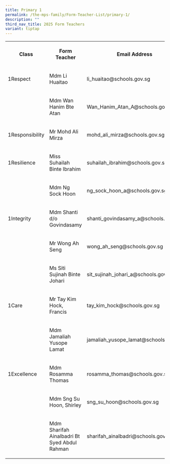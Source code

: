 ```yaml
---
title: Primary 1
permalink: /the-mps-family/Form-Teacher-List/primary-1/
description: ""
third_nav_title: 2025 Form Teachers
variant: tiptap
---
```

<table style="minWidth: 75px">
<colgroup>
<col>
<col>
<col>
</colgroup>
<tbody>
<tr>
<th rowspan="1" colspan="1">
<p>Class</p>
</th>
<th rowspan="1" colspan="1">
<p>Form Teacher</p>
</th>
<th rowspan="1" colspan="1">
<p>Email Address</p>
</th>
</tr>
<tr>
<td rowspan="1" colspan="1">
<p>1Respect</p>
</td>
<td rowspan="1" colspan="1">
<p>Mdm Li Huaitao</p>
</td>
<td rowspan="1" colspan="1">
<p>li_huaitao@schools.gov.sg</p>
</td>
</tr>
<tr>
<td rowspan="1" colspan="1">
<p></p>
</td>
<td rowspan="1" colspan="1">
<p>Mdm Wan Hanim Bte Atan</p>
</td>
<td rowspan="1" colspan="1">
<p>Wan_Hanim_Atan_A@schools.gov.sg</p>
</td>
</tr>
<tr>
<td rowspan="1" colspan="1">
<p>1Responsibility</p>
</td>
<td rowspan="1" colspan="1">
<p>Mr Mohd Ali Mirza</p>
</td>
<td rowspan="1" colspan="1">
<p>mohd_ali_mirza@schools.gov.sg</p>
</td>
</tr>
<tr>
<td rowspan="1" colspan="1">
<p>1Resilience</p>
</td>
<td rowspan="1" colspan="1">
<p>Miss Suhailah Binte Ibrahim</p>
</td>
<td rowspan="1" colspan="1">
<p>suhailah_ibrahim@schools.gov.sg</p>
</td>
</tr>
<tr>
<td rowspan="1" colspan="1">
<p></p>
</td>
<td rowspan="1" colspan="1">
<p>Mdm Ng Sock Hoon</p>
</td>
<td rowspan="1" colspan="1">
<p>ng_sock_hoon_a@schools.gov.sg</p>
</td>
</tr>
<tr>
<td rowspan="1" colspan="1">
<p>1Integrity</p>
</td>
<td rowspan="1" colspan="1">
<p>Mdm Shanti d/o Govindasamy</p>
</td>
<td rowspan="1" colspan="1">
<p>shanti_govindasamy_a@schools.gov.sg</p>
</td>
</tr>
<tr>
<td rowspan="1" colspan="1">
<p></p>
</td>
<td rowspan="1" colspan="1">
<p>Mr Wong Ah Seng</p>
</td>
<td rowspan="1" colspan="1">
<p>wong_ah_seng@schools.gov.sg</p>
</td>
</tr>
<tr>
<td rowspan="1" colspan="1">
<p></p>
</td>
<td rowspan="1" colspan="1">
<p>Ms Siti Sujinah Binte Johari</p>
</td>
<td rowspan="1" colspan="1">
<p>sit_sujinah_johari_a@schools.gov.sg</p>
</td>
</tr>
<tr>
<td rowspan="1" colspan="1">
<p>1Care</p>
</td>
<td rowspan="1" colspan="1">
<p>Mr Tay Kim Hock, Francis</p>
</td>
<td rowspan="1" colspan="1">
<p>tay_kim_hock@schools.gov.sg</p>
</td>
</tr>
<tr>
<td rowspan="1" colspan="1">
<p></p>
</td>
<td rowspan="1" colspan="1">
<p>Mdm Jamaliah Yusope Lamat</p>
</td>
<td rowspan="1" colspan="1">
<p>jamaliah_yusope_lamat@schools.gov.sg</p>
</td>
</tr>
<tr>
<td rowspan="1" colspan="1">
<p>1Excellence</p>
</td>
<td rowspan="1" colspan="1">
<p>Mdm Rosamma Thomas</p>
</td>
<td rowspan="1" colspan="1">
<p>rosamma_thomas@schools.gov.sg</p>
</td>
</tr>
<tr>
<td rowspan="1" colspan="1">
<p></p>
</td>
<td rowspan="1" colspan="1">
<p>Mdm Sng Su Hoon, Shirley</p>
</td>
<td rowspan="1" colspan="1">
<p>sng_su_hoon@schools.gov.sg</p>
</td>
</tr>
<tr>
<td rowspan="1" colspan="1">
<p></p>
</td>
<td rowspan="1" colspan="1">
<p>Mdm Sharifah Ainalbadri Bt Syed Abdul Rahman</p>
</td>
<td rowspan="1" colspan="1">
<p>sharifah_ainalbadri@schools.gov.sg</p>
</td>
</tr>
</tbody>
</table>
<p></p>